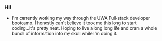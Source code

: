 ### Hi!

<!-- - Here's a link to my portfolio! (I'm hoping to dazzle you all with color 🦚) [Portfolio](https://rorylkd.github.io/Portfolio2.0/)  -->
- I'm currently working my way through the UWA Full-stack developer bootcamp. I honestly can't believe it took me this long to start coding...it's pretty neat. Hoping to live a long long life and cram a whole bunch of information into my skull while I'm doing it.
